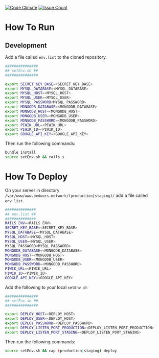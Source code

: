 [![Code Climate](https://codeclimate.com/github/bedwarsnetwork/www.bedwars.network/badges/gpa.svg)](https://codeclimate.com/github/bedwarsnetwork/www.bedwars.network) [![Issue Count](https://codeclimate.com/github/bedwarsnetwork/www.bedwars.network/badges/issue_count.svg)](https://codeclimate.com/github/bedwarsnetwork/www.bedwars.network)

# How To Run

## Development
Add a file called `env.list` to the cloned repository.
```sh
###############
## setEnv.sh ##
###############

export SECRET_KEY_BASE=<SECRET_KEY_BASE>
export MYSQL_DATABASE=<MYSQL_DATABASE>
export MYSQL_HOST=<MYSQL_HOST>
export MYSQL_USER=<MYSQL_USER>
export MYSQL_PASSWORD<MYSQL_PASSWORD>
export MONGODB_DATABASE=<MONGODB_DATABASE>
export MONGODB_HOST=<MONGODB_HOST>
export MONGODB_USER=<MONGODB_USER>
export MONGODB_PASSWORD=<MONGODB_PASSWORD>
export PIWIK_URL=<PIWIK_URL>
export PIWIK_ID=<PIWIK_ID>
export GOOGLE_API_KEY=<GOOGLE_API_KEY>
```
Then run the following commands:
```sh
bundle install
source setEnv.sh && rails s
```

# How To Deploy
On your server in directory `/var/www/www.bedwars.network/(production|staging)/` add a file called `env.list`.
```sh
##############
## env.list ##
##############
RAILS_ENV=<RAILS_ENV>
SECRET_KEY_BASE=<SECRET_KEY_BASE>
MYSQL_DATABASE=<MYSQL_DATABASE>
MYSQL_HOST=<MYSQL_HOST>
MYSQL_USER=<MYSQL_USER>
MYSQL_PASSWORD<MYSQL_PASSWORD>
MONGODB_DATABASE=<MONGODB_DATABASE>
MONGODB_HOST=<MONGODB_HOST>
MONGODB_USER=<MONGODB_USER>
MONGODB_PASSWORD=<MONGODB_PASSWORD>
PIWIK_URL=<PIWIK_URL>
PIWIK_ID=<PIWIK_ID>
GOOGLE_API_KEY=<GOOGLE_API_KEY>
```
Add the following to your local `setEnv.sh`
```sh
###############
## setEnv.sh ##
###############

export DEPLOY_HOST=<DEPLOY_HOST>
export DEPLOY_USER=<DEPLOY_HOST>
export DEPLOY_PASSWORD=<DEPLOY_PASSWORD>
export DEPLOY_LISTEN_PORT_PRODUCTION=<DEPLOY_LISTEN_PORT_PRODUCTION>
export DEPLOY_LISTEN_PORT_STAGING=<DEPLOY_LISTEN_PORT_STAGING>
```
Then run the following commands:
```sh
source setEnv.sh && cap (production|staging) deploy
```
